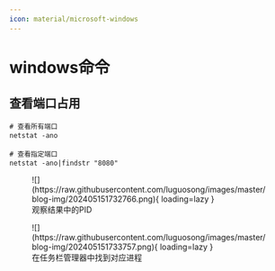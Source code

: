 ```yaml
---
icon: material/microsoft-windows
---
```


# windows命令

## 查看端口占用

```shell
# 查看所有端口
netstat -ano

# 查看指定端口
netstat -ano|findstr "8080"
```

<figure markdown="span">
  ![](https://raw.githubusercontent.com/luguosong/images/master/blog-img/202405151732766.png){ loading=lazy }
  <figcaption>观察结果中的PID</figcaption>
</figure>

<figure markdown="span">
  ![](https://raw.githubusercontent.com/luguosong/images/master/blog-img/202405151733757.png){ loading=lazy }
  <figcaption>在任务栏管理器中找到对应进程</figcaption>
</figure>
